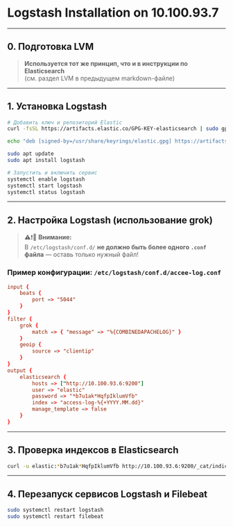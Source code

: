 
# Logstash Installation on 10.100.93.7

---

## 0. Подготовка LVM

> **Используется тот же принцип, что и в инструкции по Elasticsearch**  
> (см. раздел LVM в предыдущем markdown-файле)

---

## 1. Установка Logstash

```bash
# Добавить ключ и репозиторий Elastic
curl -fsSL https://artifacts.elastic.co/GPG-KEY-elasticsearch | sudo gpg --dearmor -o /usr/share/keyrings/elastic.gpg

echo "deb [signed-by=/usr/share/keyrings/elastic.gpg] https://artifacts.elastic.co/packages/7.x/apt stable main" | sudo tee -a /etc/apt/sources.list.d/elastic-7.x.list

sudo apt update
sudo apt install logstash

# Запустить и включить сервис
systemctl enable logstash
systemctl start logstash
systemctl status logstash
```

---

## 2. Настройка Logstash (использование grok)

> ⚠️❗📝 **Внимание:**  
> В `/etc/logstash/conf.d/` **не должно быть более одного `.conf` файла** — оставь только нужный файл!

### Пример конфигурации: `/etc/logstash/conf.d/accee-log.conf`

```conf
input {
    beats {
        port => "5044"
    }
}
filter {
    grok {
        match => { "message" => "%{COMBINEDAPACHELOG}" }
    }
    geoip {
        source => "clientip"
    }
}
output {
    elasticsearch {
        hosts => ["http://10.100.93.6:9200"]
        user => "elastic"
        password => "*b7u1ak*HqfpIklumVfb"
        index => "access-log-%{+YYYY.MM.dd}"
        manage_template => false
    }
}
```

---

## 3. Проверка индексов в Elasticsearch

```bash
curl -u elastic:*b7u1ak*HqfpIklumVfb http://10.100.93.6:9200/_cat/indices?v
```

---

## 4. Перезапуск сервисов Logstash и Filebeat

```bash
sudo systemctl restart logstash
sudo systemctl restart filebeat
```

